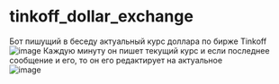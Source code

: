 # tinkoff_dollar_exchange
Бот пишущий в беседу актуальный курс доллара по бирже Tinkoff  
![image](https://user-images.githubusercontent.com/40400854/155562455-0628800a-e6d9-44c2-bdbf-9a163ce69d74.png)
Каждую минуту он пишет текущий курс и если последнее сообщение и его, то он его редактирует на актуальное  
![image](https://user-images.githubusercontent.com/40400854/155562557-be7ebddf-3394-432f-a954-b04b79cc72ac.png)
